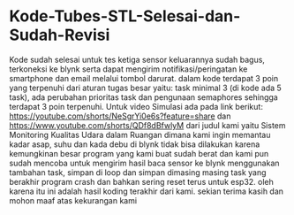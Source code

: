 # Kode-Tubes-STL-Selesai-dan-Sudah-Revisi
Kode sudah selesai untuk tes ketiga sensor keluarannya sudah bagus, terkoneksi ke blynk serta dapat mengirim notifikasi/peringatan ke smartphone dan email melalui tombol darurat. dalam kode terdapat 3 poin yang terpenuhi dari aturan tugas besar yaitu: task minimal 3 (di kode ada 5 task), ada perubahan prioritas task dan pengunaan semaphores sehingga terdapat 3 poin terpenuhi.
Untuk video Simulasi ada pada link berikut: https://youtube.com/shorts/NeSgrYi0e6s?feature=share dan https://www.youtube.com/shorts/QDf8dBfwlyM 
dari judul kami yaitu Sistem Monitoring Kualitas Udara dalam Ruangan dimana kami ingin memantau kadar asap, suhu dan kada debu di blynk tidak bisa dilakukan karena kemungkinan besar program yang kami buat sudah berat dan kami pun sudah mencoba untuk mengirim hasil baca sensor ke blynk menggunakan tambahan task, simpan di loop dan simpan dimasing masing task yang berakhir program crash dan bahkan sering reset terus untuk esp32. oleh karena itu ini adalah hasil koding terakhir dari kami. sekian terima kasih dan mohon maaf atas kekurangan kami
